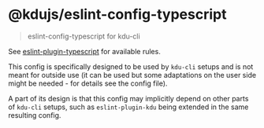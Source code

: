 # @kdujs/eslint-config-typescript

> eslint-config-typescript for kdu-cli

See [eslint-plugin-typescript](https://github.com/nzakas/eslint-plugin-typescript) for available rules.

This config is specifically designed to be used by `kdu-cli` setups
and is not meant for outside use (it can be used but some adaptations
on the user side might be needed - for details see the config file).

A part of its design is that this config may implicitly depend on
other parts of `kdu-cli` setups, such as `eslint-plugin-kdu` being
extended in the same resulting config.
